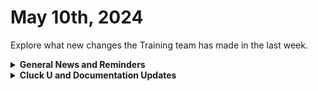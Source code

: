 # May 10th, 2024

Explore what new changes the Training team has made in the last week.

<details>

<summary><strong>General News and Reminders</strong></summary>

* **Game Tip for the Week:** THE SWITCH 2 HAS BEEN CONFIRMED BY THE PRESIDENT OF NINTENDO THIS IS NOT A DRILL! So hold on to your butts as the internet goes into a frenzy over every rumor from the deepest recesses of the internet to tell us it's either a low-powered piece of garbage or the greatest piece of gaming innovation to grace the planet Earth.&#x20;
* **SHOUT OUT** to Chris, Josh, Jason, Michael, Michael (two this week!), David, and Alaura for successfully taking our [foundations-certification.md](../../cluck-university/rewst-foundations-10x/foundations-certification.md "mention") Exam, and collecting your prestigious **Certified Rewster** badge in Discord.&#x20;
* Clea is BACK! Next week, we will continue our regular schedule of Clea on the 100s and Eddie on the 200s!

![](<../../.gitbook/assets/Copy of Clea.png>)![](<../../.gitbook/assets/Clea (3).png>)

* Join us in our [Cluck-U Discord channel](https://discord.com/channels/936789089703845988/1121465945295167588) if you have any questions, comments, or concerns!

</details>

<details>

<summary><strong>Cluck U and Documentation Updates</strong></summary>

**What's New at Cluck University?**

* We'd love to get your feedback on our Training and Documentation! [Please fill out this form to let us know how we can improve](https://app.sli.do/event/m8C3AjPUnuDgpkVDmPsQL3)!
* As a reminder, you can make training and documentation requests at [https://rewst.canny.io/](https://rewst.canny.io/)
* [core-triggers-to-kick-off-automation.md](../../cluck-university/electives/core-triggers-to-kick-off-automation.md "mention") Elective page is now live!
* The 204 is just about ready! Keep your eyes peeled for an announcement from the one and only Eddie-the-Legend-Chow!

**New & Updated Pages:**

* [may-10-2024-the-most-requested-integration-has-finally-been-added-to-rewst.md](../roc-open-mics/may-10-2024-the-most-requested-integration-has-finally-been-added-to-rewst.md "mention") page added
* The  [cloud](../../documentation/integrations/cloud/ "mention")  portion of our docs has been revised for clarity with a  [google-admin](../../documentation/integrations/cloud/google-admin/ "mention") section added with updates to the [microsoft-cloud-integration-bundle](../../documentation/integrations/cloud/microsoft-cloud-integration-bundle/ "mention") section.
* [app-platform-coming-soon](../../documentation/app-platform-coming-soon/ "mention") section has been updated with the latest [known-issues.md](../../documentation/app-platform-coming-soon/known-issues.md "mention")
* New [components](../../documentation/app-platform-coming-soon/components/ "mention") added to the App Platform section as well, including [accordion.md](../../documentation/app-platform-coming-soon/components/accordion.md "mention"),  [header.md](../../documentation/app-platform-coming-soon/components/header.md "mention"), [link.md](../../documentation/app-platform-coming-soon/components/link.md "mention"), [menu.md](../../documentation/app-platform-coming-soon/components/menu.md "mention"), [row.md](../../documentation/app-platform-coming-soon/components/row.md "mention"), and [sidebar.md](../../documentation/app-platform-coming-soon/components/sidebar.md "mention") among other updates to the section.

</details>

